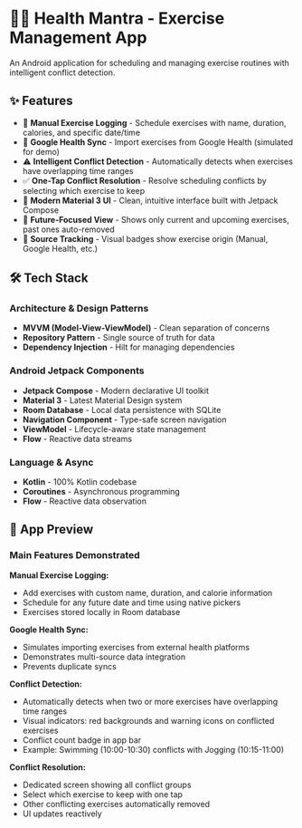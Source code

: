 # 🏃‍♂️ Health Mantra - Exercise Management App

An Android application for scheduling and managing exercise routines with intelligent conflict detection.

## ✨ Features

- 📝 **Manual Exercise Logging** - Schedule exercises with name, duration, calories, and specific date/time
- 🔄 **Google Health Sync** - Import exercises from Google Health (simulated for demo)
- ⚠️ **Intelligent Conflict Detection** - Automatically detects when exercises have overlapping time ranges
- ✅ **One-Tap Conflict Resolution** - Resolve scheduling conflicts by selecting which exercise to keep
- 🎨 **Modern Material 3 UI** - Clean, intuitive interface built with Jetpack Compose
- 📅 **Future-Focused View** - Shows only current and upcoming exercises, past ones auto-removed
- 🎨 **Source Tracking** - Visual badges show exercise origin (Manual, Google Health, etc.)

## 🛠️ Tech Stack

### Architecture & Design Patterns
- **MVVM (Model-View-ViewModel)** - Clean separation of concerns
- **Repository Pattern** - Single source of truth for data
- **Dependency Injection** - Hilt for managing dependencies

### Android Jetpack Components
- **Jetpack Compose** - Modern declarative UI toolkit
- **Material 3** - Latest Material Design system
- **Room Database** - Local data persistence with SQLite
- **Navigation Component** - Type-safe screen navigation
- **ViewModel** - Lifecycle-aware state management
- **Flow** - Reactive data streams

### Language & Async
- **Kotlin** - 100% Kotlin codebase
- **Coroutines** - Asynchronous programming
- **Flow** - Reactive data observation

## 📱 App Preview

### Main Features Demonstrated

**Manual Exercise Logging:**
- Add exercises with custom name, duration, and calorie information
- Schedule for any future date and time using native pickers
- Exercises stored locally in Room database

**Google Health Sync:**
- Simulates importing exercises from external health platforms
- Demonstrates multi-source data integration
- Prevents duplicate syncs

**Conflict Detection:**
- Automatically detects when two or more exercises have overlapping time ranges
- Visual indicators: red backgrounds and warning icons on conflicted exercises
- Conflict count badge in app bar
- Example: Swimming (10:00-10:30) conflicts with Jogging (10:15-11:00)

**Conflict Resolution:**
- Dedicated screen showing all conflict groups
- Select which exercise to keep with one tap
- Other conflicting exercises automatically removed
- UI updates reactively
